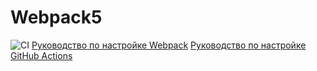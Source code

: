 # Webpack5
![CI](https://github.com/CoffeeJunioR/ahj_first_homework/actions/workflows/web.yml/badge.svg)
[Руководство по настройке Webpack](https://webpack.js.org/guides/)
[Руководство по настройке GitHub Actions](https://docs.github.com/en/actions/quickstart)
